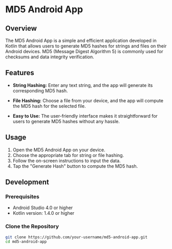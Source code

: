 # MD5 Android App


## Overview

The MD5 Android App is a simple and efficient application developed in Kotlin that allows users to generate MD5 hashes for strings and files on their Android devices. MD5 (Message Digest Algorithm 5) is commonly used for checksums and data integrity verification.

## Features

- **String Hashing:** Enter any text string, and the app will generate its corresponding MD5 hash.
  
- **File Hashing:** Choose a file from your device, and the app will compute the MD5 hash for the selected file.

- **Easy to Use:** The user-friendly interface makes it straightforward for users to generate MD5 hashes without any hassle.

## Usage

1. Open the MD5 Android App on your device.
2. Choose the appropriate tab for string or file hashing.
3. Follow the on-screen instructions to input the data.
4. Tap the "Generate Hash" button to compute the MD5 hash.

## Development

### Prerequisites

- Android Studio 4.0 or higher
- Kotlin version: 1.4.0 or higher

### Clone the Repository

```bash
git clone https://github.com/your-username/md5-android-app.git
cd md5-android-app

